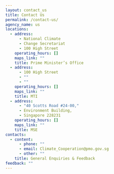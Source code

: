 ```yaml
---
layout: contact_us
title: Contact Us
permalink: /contact-us/
agency_name: us
locations:
  - address:
      - National Climate
      - Change Secretariat
      - 100 High Street
    operating_hours: []
    maps_link: ""
    title: Prime Minister’s Office
  - address:
      - 100 High Street
      - ""
      - ""
    operating_hours: []
    maps_link: ""
    title: MTI
  - address:
      - "40 Scotts Road #24-00,"
      - Environment Building,
      - Singapore 228231
    operating_hours: []
    maps_link: ""
    title: MSE
contacts:
  - content:
      - phone: ""
      - email: Climate_Cooperation@pmo.gov.sg
      - other: ""
    title: General Enquiries & Feedback
feedback: ""
---
```


